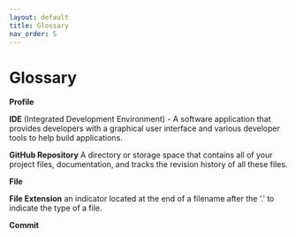 ```yaml
---
layout: default
title: Glossary
nav_order: 5
---
```


# Glossary


**Profile**

**IDE** (Integrated Development Environment) - A software application that provides developers with a graphical user interface and various developer tools to help build applications.


**GitHub Repository** A directory or storage space that contains all of your project files, documentation, and tracks the revision history of all these files.

**File**

**File Extension** an indicator located at the end of a filename after the ‘.’ to indicate the type of a file.


**Commit**